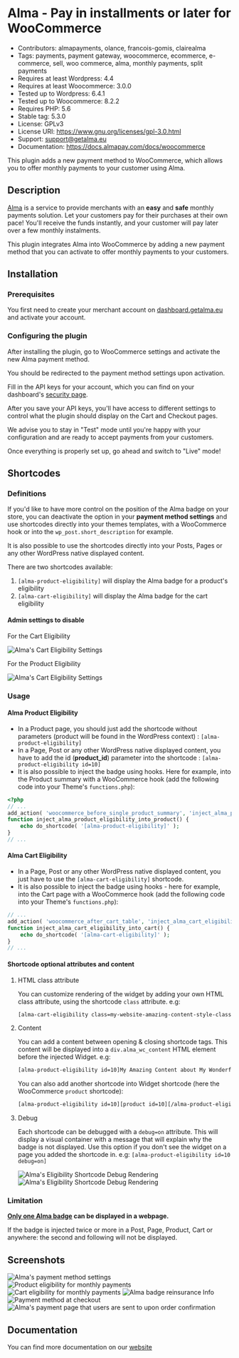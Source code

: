 # Alma - Pay in installments or later for WooCommerce

- Contributors: almapayments, olance, francois-gomis, clairealma
- Tags: payments, payment gateway, woocommerce, ecommerce, e-commerce, sell, woo commerce, alma, monthly payments, split payments
- Requires at least Wordpress: 4.4
- Requires at least Woocommerce: 3.0.0
- Tested up to Wordpress: 6.4.1
- Tested up to Woocommerce: 8.2.2
- Requires PHP: 5.6
- Stable tag: 5.3.0
- License: GPLv3
- License URI: https://www.gnu.org/licenses/gpl-3.0.html
- Support: support@getalma.eu
- Documentation: https://docs.almapay.com/docs/woocommerce

This plugin adds a new payment method to WooCommerce, which allows you to offer monthly payments to your customer using Alma.

## Description

[Alma](https://almapay.com) is a service to provide merchants with an **easy** and **safe** monthly payments solution.
Let your customers pay for their purchases at their own pace! You'll receive the funds instantly, and your customer will pay later over a few monthly instalments.

This plugin integrates Alma into WooCommerce by adding a new payment method that you can activate to offer monthly payments to your customers.

## Installation

### Prerequisites

You first need to create your merchant account on [dashboard.getalma.eu](https://dashboard.getalma.eu) and activate your account.

### Configuring the plugin

After installing the plugin, go to WooCommerce settings and activate the new Alma payment method.

You should be redirected to the payment method settings upon activation.

Fill in the API keys for your account, which you can find on your dashboard's [security page](https://dashboard.getalma.eu/security).

After you save your API keys, you'll have access to different settings to control what the plugin should display on the Cart and Checkout pages.

We advise you to stay in "Test" mode until you're happy with your configuration and are ready to accept payments from your customers.

Once everything is properly set up, go ahead and switch to "Live" mode!

## Shortcodes

### Definitions

If you'd like to have more control on the position of the Alma badge on your store, you can deactivate the option in your **payment method settings** and use shortcodes directly into your themes templates, with a WooCommerce hook or into the `wp_post.short_description` for example.

It is also possible to use the shortcodes directly into your Posts, Pages or any other WordPress native displayed content.

There are two shortcodes available:
1. `[alma-product-eligibility]` will display the Alma badge for a product's eligibility
2. `[alma-cart-eligibility]` will display the Alma badge for the cart eligibility

#### Admin settings to disable

For the Cart Eligibility

![Alma's Cart Eligibility Settings](.wordpress.org/screenshot-shortcode-1.png)

For the Product Eligibility

![Alma's Cart Eligibility Settings](.wordpress.org/screenshot-shortcode-2.png)

### Usage

#### Alma Product Eligibility

- In a Product page, you should just add the shortcode without parameters (product will be found in the WordPress context) :
   `[alma-product-eligibility]`
- In a Page, Post or any other WordPress native displayed content, you have to add the id (__product_id__) parameter into the shortcode :
   `[alma-product-eligibility id=10]`
- It is also possible to inject the badge using hooks. Here for example, into the Product summary with a WooCommerce hook (add the following code into your Theme's `functions.php`):
```php
<?php
// ...
add_action( 'woocommerce_before_single_product_summary', 'inject_alma_product_eligibility_into_product' );
function inject_alma_product_eligibility_into_product() {
    echo do_shortcode( '[alma-product-eligibility]' );
}
// ...
```

#### Alma Cart Eligibility

- In a Page, Post or any other WordPress native displayed content, you just have to use the `[alma-cart-eligibility]` shortcode.
- It is also possible to inject the badge using hooks - here for example, into the Cart page with a WooCommerce hook (add the following code into your Theme's `functions.php`):
```php
// ...
add_action( 'woocommerce_after_cart_table', 'inject_alma_cart_eligibility_into_cart' );
function inject_alma_cart_eligibility_into_cart() {
    echo do_shortcode( '[alma-cart-eligibility]' );
}
// ...
```

#### Shortcode optional attributes and content

1. HTML class attribute

   You can customize rendering of the widget by adding your own HTML class attribute, using the shortcode `class` attribute. e.g:
   ```txt
   [alma-cart-eligibility class=my-website-amazing-content-style-class]
   ```
1. Content

   You can add a content between opening & closing shortcode tags. This content will be displayed into a `div.alma_wc_content`
   HTML element before the injected Widget. e.g:
   ```txt
   [alma-product-eligibility id=10]My Amazing Content about My Wonderfull Product[/alma-product-eligibility ]
   ```

   You can also add another shortcode into Widget shortcode (here the WooCommerce `product` shortcode):
   ```txt
   [alma-product-eligibility id=10][product id=10][/alma-product-eligibility ]
   ```
1. Debug

   Each shortcode can be debugged with a `debug=on` attribute. This will display a visual container with a message that
   will explain why the badge is not displayed. Use this option if you don't see the widget on a page you added the
   shortcode in. e.g: `[alma-product-eligibility id=10 debug=on]`

   ![Alma's Eligibility Shortcode Debug Rendering](.wordpress.org/screenshot-shortcode-3.png)
   ![Alma's Eligibility Shortcode Debug Rendering](.wordpress.org/screenshot-shortcode-4.png)

### Limitation

**<u>Only one Alma badge</u> can be displayed in a webpage.**

If the badge is injected twice or more in a Post, Page, Product, Cart or anywhere:
the second and following will not be displayed.

## Screenshots

![Alma's payment method settings](.wordpress.org/screenshot-1.png)
![Product eligibility for monthly payments](.wordpress.org/screenshot-2.png)
![Cart eligibility for monthly payments](.wordpress.org/screenshot-3.png)
![Alma badge reinsurance Info](.wordpress.org/screenshot-4.png)
![Payment method at checkout](.wordpress.org/screenshot-5.png)
![Alma's payment page that users are sent to upon order confirmation](.wordpress.org/screenshot-6.png)

## Documentation

You can find more documentation on our [website](https://docs.almapay.com/docs/woocommerce)
